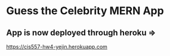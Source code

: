 # Guess the Celebrity MERN App

## App is now deployed through heroku =>
https://cis557-hw4-yejin.herokuapp.com
